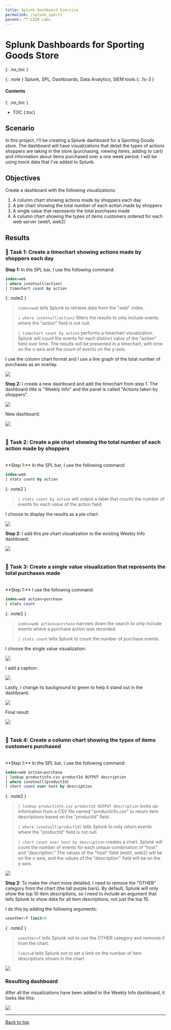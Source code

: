 ```yaml
---
title: Splunk Dashboard Exercise
permalink: /splunk_sports
parent: 🗂️ SIEM Labs
---
```

# Splunk Dashboards for Sporting Goods Store
{: .no_toc }

{: .note }
Splunk, SPL, Dashboards, Data Analytics, SIEM tools
{: .fs-3 }

#### Contents
{: .no_toc }
- TOC
{:toc}

## Scenario
In this project, I'll be creating a Splunk dashboard for a Sporting Goods store. The dashboard will have visualizations that detail the types of actions shoppers are taking in the store (purchasing, viewing items, adding to cart) and information about items purchased over a one week period. I will be using mock data that I've added to Splunk.

## Objectives

Create a dashboard with the following visualizations:
1. A column chart showing actions made by shoppers each day
2. A pie chart showing the total number of each action made by shoppers
3. A single value that represents the total purchases made
4. A column chart showing the types of items customers ordered for each web server (web1, web2)

## Results
### 📄 Task 1: Create a timechart showing actions made by shoppers each day

**Step 1:**  In the SPL bar, I use the following command:

```sql
index=web
| where isnotnull(action)
| timechart count by action
```

{: .note2 }
> ```index=web``` tells Splunk to retrieve data from the "web" index.
>
>```| where isnotnull(action)``` filters the results to only include events where the "action" field is not null.
>
>```| timechart count by action``` performs a timechart visualization. Splunk will count the events for each distinct value of the "action" field over time. The results will be presented in a timechart, with time on the x-axis and the count of events on the y-axis.

I use the column chart format and I use a line graph of the total number of purchases as an overlay.

![](/assets/images/splunk1/step1.png)

**Step 2:** I create a new dashboard and add the timechart from step 1. The dashboard title is "Weekly Info" and the panel is called "Actions taken by shoppers". 

![](/assets/images/splunk1/step2b.png)

New dashboard:

![](/assets/images/splunk1/step2c.png)
<br>
<br>
### 📄 Task 2: Create a pie chart showing the total number of each action made by shoppers
<br>
**Step 1:**  In the SPL bar, I use the following command:

```sql
index=web
| stats count by action
```

{: .note2 }
>```| stats count by action``` will output a table that counts the number of events for each value of the action field.

I choose to display the results as a pie chart.

![](/assets/images/splunk1/step3a.png)

**Step 2:**  I add this pie chart visualization to the existing Weekly Info dashboard.

![](/assets/images/splunk1/step3b.png)
<br>
<br>
### 📄 Task 3: Create a single value visualization that represents the total purchases made
<br>
**Step 1:** I use the following command:

```sql
index=web action=purchase
| stats count
```

{: .note2 }
>```index=web action=purchase``` narrows down the search to only include events where a purchase action was recorded.
>
>```| stats count``` tells Splunk to count the number of purchase events.

I choose the single value visualization:

![](/assets/images/splunk1/step4b.png) 

I add a caption:

![](/assets/images/splunk1/step4c.png)

Lastly, I change its background to green to help it stand out in the dashboard:

![](/assets/images/splunk1/step4d.png)

Final result:

![](/assets/images/splunk1/step4e.png)
<br>
<br>
### 📄 Task 4: Create a column chart showing the types of items customers purchased
<br>
**Step 1:**  In the SPL bar, I use the following command:

```sql
index=web action=purchase
| lookup productinfo.csv productId OUTPUT description
| where isnotnull(productId)
| chart count over host by description
```

{: .note2 }
>```| lookup productinfo.csv productId OUTPUT description``` looks up information from a CSV file named "productinfo.csv" to return item descriptions based on the "productId" field.
>
>```| where isnotnull(productId)``` tells Splunk to only return events where the "productId" field is not null.
>
>```| chart count over host by description``` creates a chart. Splunk will count the number of events for each unique combination of "host" and "description." The values of the "host" field (web1, web2) will be on the x-axis, and the values of the "description" field will be on the y-axis.

![](/assets/images/splunk1/step5a.png)

**Step 2:**  To make the chart more detailed, I need to remove the "OTHER" category from the chart  (the tall purple bars). By default, Splunk will only show the top 10 item descriptions, so I need to include an argument that tells Splunk to show data for all item descriptions, not just the top 10.

I do this by adding the following arguments:

```sql
useother=f limit=0
```

{: .note2 }
>```useother=f``` tells Splunk not to use the OTHER category and removes it from the chart.
>
>```limit=0``` tells Splunk not to set a limit on the number of item descriptions shown in the chart

![](/assets/images/splunk1/step5b.png)

### Resulting dashboard
After all the visualizations have been added to the Weekly Info dashboard, it looks like this:

![](/assets/images/splunk1/step6.png)

---

<a href="#top" id="back-to-top">Back to top</a>